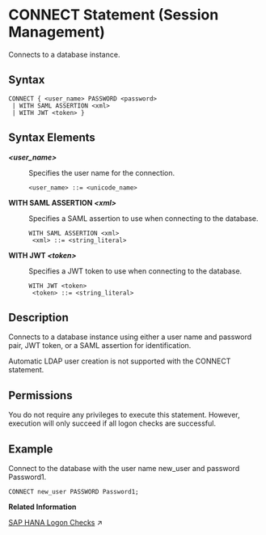 <!-- loio20d3b9ad751910148cdccc8205563a87 -->

# CONNECT Statement \(Session Management\)

Connects to a database instance.



<a name="loio20d3b9ad751910148cdccc8205563a87__sql_connect_1sql_connect_syntax"/>

## Syntax

```
CONNECT { <user_name> PASSWORD <password>
 | WITH SAML ASSERTION <xml>
 | WITH JWT <token> }
```



<a name="loio20d3b9ad751910148cdccc8205563a87__sql_connect_1sql_connect_syntax_elements"/>

## Syntax Elements


<dl>
<dt><b>

*<user\_name\>*

</b></dt>
<dd>

Specifies the user name for the connection.

```
<user_name> ::= <unicode_name>
```



</dd><dt><b>

WITH SAML ASSERTION *<xml\>*

</b></dt>
<dd>

Specifies a SAML assertion to use when connecting to the database.

```
WITH SAML ASSERTION <xml>
 <xml> ::= <string_literal>
```



</dd><dt><b>

WITH JWT *<token\>*

</b></dt>
<dd>

Specifies a JWT token to use when connecting to the database.

```
WITH JWT <token>
 <token> ::= <string_literal>
```



</dd>
</dl>



<a name="loio20d3b9ad751910148cdccc8205563a87__sql_connect_1sql_connect_description"/>

## Description

Connects to a database instance using either a user name and password pair, JWT token, or a SAML assertion for identification.

Automatic LDAP user creation is not supported with the CONNECT statement.



<a name="loio20d3b9ad751910148cdccc8205563a87__section_m1v_ncv_rsb"/>

## Permissions

You do not require any privileges to execute this statement. However, execution will only succeed if all logon checks are successful.



<a name="loio20d3b9ad751910148cdccc8205563a87__sql_connect_1sql_connect_examples"/>

## Example

Connect to the database with the user name new\_user and password Password1.

```
CONNECT new_user PASSWORD Password1;
```

**Related Information**  


[SAP HANA Logon Checks](https://help.sap.com/viewer/c82f8d6a84c147f8b78bf6416dae7290/2023_2_QRC/en-US/5992fc5aa48d43259e4f605be64760fe.html "Before a user can connect to an SAP HANA instance, the system performs several checks as part of the logon process.") :arrow_upper_right:

